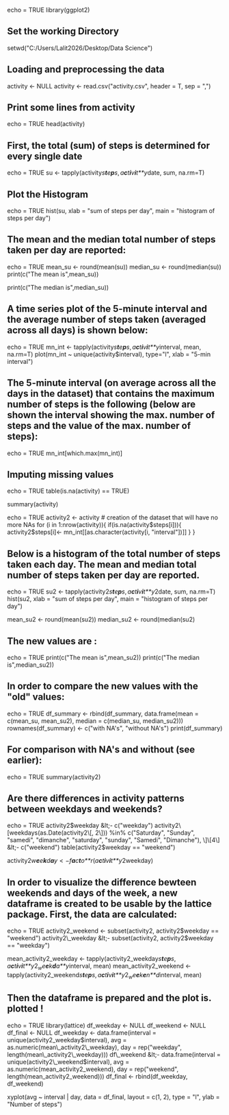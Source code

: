 echo = TRUE library(ggplot2)

Set the working Directory
-------------------------

setwd("C:/Users/Lalit2026/Desktop/Data Science")

Loading and preprocessing the data
----------------------------------

activity &lt;- NULL activity &lt;- read.csv("activity.csv", header = T,
sep = ",")

Print some lines from activity
------------------------------

echo = TRUE head(activity)

First, the total (sum) of steps is determined for every single date
-------------------------------------------------------------------

echo = TRUE su &lt;-
tapply(activity*s**t**e**p**s*, *a**c**t**i**v**i**t**y*date, sum,
na.rm=T)

Plot the Histogram
------------------

echo = TRUE hist(su, xlab = "sum of steps per day", main = "histogram of
steps per day")

The mean and the median total number of steps taken per day are reported:
-------------------------------------------------------------------------

echo = TRUE mean\_su &lt;- round(mean(su)) median\_su &lt;-
round(median(su)) print(c("The mean is",mean\_su))

print(c("The median is",median\_su))

A time series plot of the 5-minute interval and the average number of steps taken (averaged across all days) is shown below:
----------------------------------------------------------------------------------------------------------------------------

echo = TRUE mn\_int &lt;-
tapply(activity*s**t**e**p**s*, *a**c**t**i**v**i**t**y*interval, mean,
na.rm=T) plot(mn\_int ~ unique(activity$interval), type="l", xlab =
"5-min interval")

The 5-minute interval (on average across all the days in the dataset) that contains the maximum number of steps is the following (below are shown the interval showing the max. number of steps and the value of the max. number of steps):
-------------------------------------------------------------------------------------------------------------------------------------------------------------------------------------------------------------------------------------------

echo = TRUE mn\_int\[which.max(mn\_int)\]

Imputing missing values
-----------------------

echo = TRUE table(is.na(activity) == TRUE)

summary(activity)

echo = TRUE activity2 &lt;- activity \# creation of the dataset that
will have no more NAs for (i in 1:nrow(activity)){
if(is.na(activity$steps\[i\])){  activity2$steps\[i\]&lt;-
mn\_int\[\[as.character(activity\[i, "interval"\])\]\] } }

Below is a histogram of the total number of steps taken each day. The mean and median total number of steps taken per day are reported.
---------------------------------------------------------------------------------------------------------------------------------------

echo = TRUE su2 &lt;-
tapply(activity2*s**t**e**p**s*, *a**c**t**i**v**i**t**y*2date, sum,
na.rm=T) hist(su2, xlab = "sum of steps per day", main = "histogram of
steps per day")

mean\_su2 &lt;- round(mean(su2)) median\_su2 &lt;- round(median(su2)

The new values are :
--------------------

echo = TRUE print(c("The mean is",mean\_su2)) print(c("The median
is",median\_su2))

In order to compare the new values with the "old" values:
---------------------------------------------------------

echo = TRUE df\_summary &lt;- rbind(df\_summary, data.frame(mean =
c(mean\_su, mean\_su2), median = c(median\_su, median\_su2)))
rownames(df\_summary) &lt;- c("with NA's", "without NA's")
print(df\_summary)

For comparison with NA's and without (see earlier):
---------------------------------------------------

echo = TRUE summary(activity2)

Are there differences in activity patterns between weekdays and weekends?
-------------------------------------------------------------------------

echo = TRUE
activity2$weekday &lt;- c("weekday") activity2\[weekdays(as.Date(activity2\[, 2\])) %in% c("Saturday", "Sunday", "samedi", "dimanche", "saturday", "sunday", "Samedi", "Dimanche"), \]\[4\] &lt;- c("weekend") table(activity2$weekday
== "weekend")

activity2*w**e**e**k**d**a**y* &lt; −*f**a**c**t**o**r*(*a**c**t**i**v**i**t**y*2weekday)

In order to visualize the difference bewteen weekends and days of the week, a new dataframe is created to be usable by the lattice package. First, the data are calculated:
---------------------------------------------------------------------------------------------------------------------------------------------------------------------------

echo = TRUE activity2\_weekend &lt;- subset(activity2,
activity2$weekday == "weekend") activity2\_weekday &lt;- subset(activity2, activity2$weekday
== "weekday")

mean\_activity2\_weekday &lt;-
tapply(activity2\_weekday*s**t**e**p**s*, *a**c**t**i**v**i**t**y*2<sub>*w*</sub>*e**e**k**d**a**y*interval,
mean) mean\_activity2\_weekend &lt;-
tapply(activity2\_weekend*s**t**e**p**s*, *a**c**t**i**v**i**t**y*2<sub>*w*</sub>*e**e**k**e**n**d*interval,
mean)

Then the dataframe is prepared and the plot is. plotted !
---------------------------------------------------------

echo = TRUE library(lattice) df\_weekday &lt;- NULL df\_weekend &lt;-
NULL df\_final &lt;- NULL df\_weekday &lt;- data.frame(interval =
unique(activity2\_weekday$interval), avg = as.numeric(mean\_activity2\_weekday), day = rep("weekday", length(mean\_activity2\_weekday))) df\_weekend &lt;- data.frame(interval = unique(activity2\_weekend$interval),
avg = as.numeric(mean\_activity2\_weekend), day = rep("weekend",
length(mean\_activity2\_weekend))) df\_final &lt;- rbind(df\_weekday,
df\_weekend)

xyplot(avg ~ interval | day, data = df\_final, layout = c(1, 2), type =
"l", ylab = "Number of steps")
